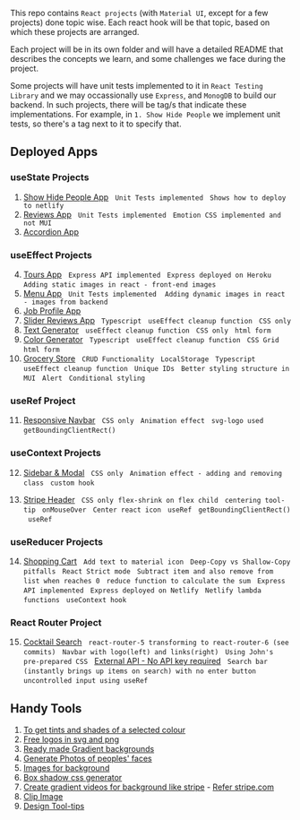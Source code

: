 This repo contains `React projects` (with `Material UI`, except for a few projects) done topic wise. Each react hook will be that topic, based on which these projects are arranged.

Each project will be in its own folder and will have a detailed README that describes the concepts we learn, and some challenges we face during the project.

Some projects will have unit tests implemented to it in `React Testing Library` and we may occassionally use `Express`, and `MonogDB` to build our backend. In such projects, there will be tag/s that indicate these implementations. For example, in `1. Show Hide People` we implement unit tests, so there's a tag next to it to specify that.

## Deployed Apps

### useState Projects

1. [Show Hide People App](https://1-show-hide-people-app.netlify.app/) &nbsp; `Unit Tests implemented` &nbsp; `Shows how to deploy to netlify`
2. [Reviews App](https://2-reviews-app.netlify.app/) &nbsp; `Unit Tests implemented` &nbsp; `Emotion CSS implemented and not MUI`
3. [Accordion App](https://4-accordion-questions-app.netlify.app/)

### useEffect Projects

4. [Tours App](https://3-tours-app.netlify.app/) &nbsp; `Express API implemented` &nbsp; `Express deployed on Heroku` &nbsp; `Adding static images in react - front-end images`
5. [Menu App](https://5-menu-app.netlify.app/) &nbsp; `Unit Tests implemented `&nbsp; `Adding dynamic images in react - images from backend`
6. [Job Profile App](https://6-job-profile-app.netlify.app/)
7. [Slider Reviews App](https://7-review-slider.netlify.app/) &nbsp; `Typescript` &nbsp; `useEffect cleanup function` &nbsp; `CSS only`
8. [Text Generator](https://8-text-generator.netlify.app/) &nbsp; `useEffect cleanup function` &nbsp; `CSS only` &nbsp; `html form`
9. [Color Generator](https://9-colour-generator.netlify.app/) &nbsp; `Typescript` &nbsp; `useEffect cleanup function` &nbsp; `CSS Grid` &nbsp; `html form`
10. [Grocery Store](https://10-grocery-store.netlify.app/) &nbsp; `CRUD Functionality` &nbsp; `LocalStorage` &nbsp; `Typescript` &nbsp; `useEffect cleanup function` &nbsp; `Unique IDs` &nbsp; `Better styling structure in MUI` &nbsp; `Alert` &nbsp; `Conditional styling`

### useRef Project

11. [Responsive Navbar](https://11-responsive-navbar.netlify.app/) &nbsp; `CSS only` &nbsp; `Animation effect` &nbsp; `svg-logo used` &nbsp; `getBoundingClientRect()`

### useContext Projects

12. [Sidebar & Modal](https://12-sidebar-modal-app.netlify.app/) &nbsp; `CSS only` &nbsp; `Animation effect - adding and removing class` &nbsp; `custom hook`

13. [Stripe Header](https://13-stripe-header-clone.netlify.app/) &nbsp; `CSS only` &nbsp;`flex-shrink on flex child` &nbsp; `centering tool-tip` &nbsp; `onMouseOver` &nbsp; `Center react icon` &nbsp; `useRef` &nbsp; `getBoundingClientRect()` &nbsp; `useRef`

### useReducer Projects

14. [Shopping Cart](https://14-shopping-cart.netlify.app/) &nbsp; `Add text to material icon` &nbsp; `Deep-Copy vs Shallow-Copy pitfalls` &nbsp; `React Strict mode` &nbsp; `Subtract item and also remove from list when reaches 0` &nbsp; `reduce function to calculate the sum` &nbsp; `Express API implemented` &nbsp; `Express deployed on Netlify` &nbsp; `Netlify lambda functions` &nbsp; `useContext hook`

### React Router Project

15. [Cocktail Search]() &nbsp; `react-router-5 transforming to react-router-6 (see commits)` &nbsp; `Navbar with logo(left) and links(right)` &nbsp; `Using John's pre-prepared CSS` &nbsp; [External API - No API key required](https://www.thecocktaildb.com/api.php) &nbsp; `Search bar (instantly brings up items on search) with no enter button` &nbsp; `uncontrolled input using useRef`

## Handy Tools

1. [To get tints and shades of a selected colour](https://maketintsandshades.com/)
2. [Free logos in svg and png](https://myfreelogomaker.com/)
3. [Ready made Gradient backgrounds](https://uigradients.com/)
4. [Generate Photos of peoples' faces](https://generated.photos/)
5. [Images for background](https://unsplash.com/)
6. [Box shadow css generator](https://html-css-js.com/css/generator/box-shadow/)
7. [Create gradient videos for background like stripe](https://codesandbox.io/s/bxnsx?file=/src/App.js:0-617) - [Refer stripe.com](https://stripe.com/en-ca)
8. [Clip Image](https://bennettfeely.com/clippy/)
9. [Design Tool-tips](https://blog.logrocket.com/creating-beautiful-tooltips-with-only-css/)
